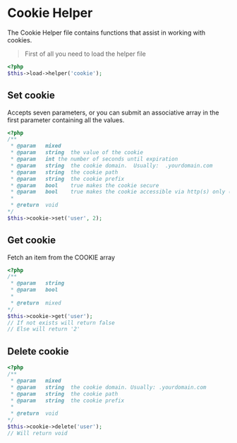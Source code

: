 # Cookie Helper

The Cookie Helper file contains functions that assist in working with cookies.

> First of all you need to load the helper file

```php
<?php
$this->load->helper('cookie');
```

## Set cookie

Accepts seven parameters, or you can submit an associative array in the first parameter containing all the values.

```php
<?php
/**
 * @param	mixed
 * @param	string	the value of the cookie
 * @param	int	the number of seconds until expiration
 * @param	string	the cookie domain.  Usually:  .yourdomain.com
 * @param	string	the cookie path
 * @param	string	the cookie prefix
 * @param	bool	true makes the cookie secure
 * @param	bool	true makes the cookie accessible via http(s) only (no javascript)
 *
 * @return	void
*/
$this->cookie->set('user', 2);
```

## Get cookie

Fetch an item from the COOKIE array

```php
<?php
/**
 * @param	string
 * @param	bool
 *
 * @return	mixed
*/
$this->cookie->get('user');
// If not exists will return false
// Else will return '2'
```

## Delete cookie

```php
<?php
/**
 * @param	mixed
 * @param	string	the cookie domain. Usually: .yourdomain.com
 * @param	string	the cookie path
 * @param	string	the cookie prefix
 *
 * @return	void
*/
$this->cookie->delete('user');
// Will return void
```
